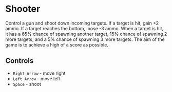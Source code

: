 # Shooter

Control a gun and shoot down incoming targets. If a target is hit, gain +2 ammo. If a target reaches the bottom, loose -3 ammo. When a target is hit, it has a 65% chance of spawning another target, 15% chance of spawning 2 more targets, and a 5% chance of spawning 3 more targets. The aim of the game is to achieve a high of a score as possible.

## Controls

- `Right Arrow` - move right
- `Left Arrow` - move left
- `Space` - shoot